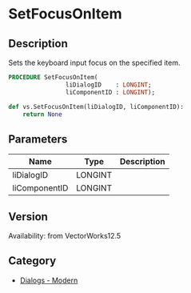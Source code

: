 # SetFocusOnItem

## Description
Sets the keyboard input focus on the specified item.

```pascal
PROCEDURE SetFocusOnItem(
				liDialogID    : LONGINT;
				liComponentID : LONGINT);
```

```python
def vs.SetFocusOnItem(liDialogID, liComponentID):
    return None
```

## Parameters
|Name|Type|Description|
|---|---|---|
|liDialogID|LONGINT|   |
|liComponentID|LONGINT|   |

## Version
Availability: from VectorWorks12.5

## Category
* [Dialogs - Modern](../Categories/Dialogs%20-%20Modern.md)
